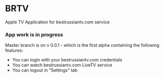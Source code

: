# BRTV
Apple TV Application for bestrussiantv.com service

### App work is in progress
Master branch is on v 0.0.1 - which is the first alpha containing the following features:
* You can login with your bestrussiantv.com credentials
* You can watch bestrussiantv.com LiveTV service
* You can logout in "Settings" tab
